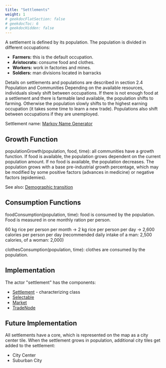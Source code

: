 ```yaml
---
title: "Settlements"
weight: 1
# geekdocFlatSection: false
# geekdocToc: 6
# geekdocHidden: false
---
```


A settlement is defined by its population. The population is divided in different occupations:

* **Farmers:** this is the default occupation.
* **Aristocrats:** consume food and clothes.
* **Workers:** work in factories and mines.
* **Soldiers:** man divisions located in barracks

Details on settlements and populations are described in section 2.4 Population and Communities
Depending on the available resources, individuals slowly shift between occupations. If there is not enough food at a settlement and there is farmable land available, the population shifts to farming. Otherwise the population slowly shifts to the highest earning occupation (it takes some time to learn a new trade). Populations also shift between occupations if they are unemployed.

Settlement name: [Markov Name Generator](https://www.samcodes.co.uk/project/markov-namegen/)

## Growth Function

populationGrowth(population, food, time): all communities have a growth function. If food is available, the population grows dependent on the current population amount. If no food is available, the population decreases. The population grows with a base pre-industrial growth percentage, which may be modified by some positive factors (advances in medicine) or negative factors (epidemies).

See also: [Demographic transition](https://en.wikipedia.org/wiki/Demographic_transition)

## Consumption Functions

foodConsumption(population, time): food is consumed by the population. Food is measured in one monthly ration per person.

60 kg rice per person per month -> 2 kg rice per person per day -> 2,600 calories per person per day (recommended daily intake of a man: 2,500 calories, of a woman: 2,000)

clothesConsumption(population, time): clothes are consumed by the population.

## Implementation

The actor "settlement" has the components:

* [Settlement](classes/characterizing-classes/Settlement/) - characterizing class
* [Selectable](classes/general-classes/Selectable/)
* [Market](classes/general-classes/Market/)
* [TradeNode](classes/general-classes/TradeNode/)

## Future Implementation

All settlements have a core, which is represented on the map as a city center tile. When the settlement grows in population, additional city tiles get added to the settlement:

* City Center
* Suburban City
